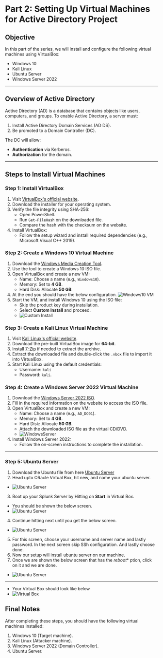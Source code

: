 # Part 2: Setting Up Virtual Machines for Active Directory Project

## Objective
In this part of the series, we will install and configure the following virtual machines using VirtualBox:
- Windows 10
- Kali Linux
- Ubuntu Server
- Windows Server 2022

---

## Overview of Active Directory
Active Directory (AD) is a database that contains objects like users, computers, and groups. To enable Active Directory, a server must:
1. Install Active Directory Domain Services (AD DS).
2. Be promoted to a Domain Controller (DC).

The DC will allow:
- **Authentication** via Kerberos.
- **Authorization** for the domain.

---

## Steps to Install Virtual Machines

### Step 1: Install VirtualBox
1. Visit [VirtualBox's official website](https://www.virtualbox.org/).
2. Download the installer for your operating system.
3. Verify the file integrity using SHA-256:
   - Open PowerShell.
   - Run `Get-FileHash` on the downloaded file.
   - Compare the hash with the checksum on the website.
4. Install VirtualBox:
   - Follow the setup wizard and install required dependencies (e.g., Microsoft Visual C++ 2019).

### Step 2: Create a Windows 10 Virtual Machine
1. Download the [Windows Media Creation Tool](https://www.microsoft.com/software-download/windows10).
2. Use the tool to create a Windows 10 ISO file.
3. Open VirtualBox and create a new VM:
   - Name: Choose a name (e.g., `Windows10`).
   - Memory: Set to **4 GB**.
   - Hard Disk: Allocate **50 GB**.
4. At the end you should have the below configuration.
![Windows10 VM](https://i.imgur.com/pcw3EVI.png)
5. Start the VM, and install Windows 10 using the ISO file:
   - Skip the product key during installation.
   - Select **Custom Install** and proceed.
   - ![Custom Install](https://i.imgur.com/mBiBh7E.png)


### Step 3: Create a Kali Linux Virtual Machine
1. Visit [Kali Linux's official website](https://www.kali.org/).
2. Download the pre-built VirtualBox image for **64-bit**.
3. Install [7-Zip](https://www.7-zip.org/) if needed to extract the archive.
4. Extract the downloaded file and double-click the `.vbox` file to import it into VirtualBox.
5. Start Kali Linux using the default credentials:
   - Username: `kali`
   - Password: `kali`.

### Step 4: Create a Windows Server 2022 Virtual Machine
1. Download the [Windows Server 2022 ISO](https://www.microsoft.com/en-us/evalcenter/evaluate-windows-server-2022).
2. Fill in the required information on the website to access the ISO file.
3. Open VirtualBox and create a new VM:
   - Name: Choose a name (e.g., `AD_DC01`).
   - Memory: Set to **4 GB**.
   - Hard Disk: Allocate **50 GB**.
   - Attach the downloaded ISO file as the virtual CD/DVD.
   - ![WindowsServer](https://i.imgur.com/79RnJtc.png)
4. Install Windows Server 2022:
   - Follow the on-screen instructions to complete the installation.

---
### Step 5: Ubuntu Server
1. Download the Ubuntu file from here [Ubuntu Server](https://ubuntu.com/download/server)
2. Head upto ORacle Virtual Box, hit new, and name your ubuntu server.
- ![Ubuntu Server](https://i.imgur.com/79RnJtc.png)
3. Boot up your Splunk Server by Hitting on **Start** in Virtual Box.
  - You should be shown the below screen.
  - ![Ubuntu Server](https://i.imgur.com/F85PKqB.png)
 4. Continue hitting next until you get the below screen.
- ![Ubuntu Server](https://i.imgur.com/DLNSOEj.png)
5. For this screen, choose your username and server name and lastly password. In the next screen skip SSh configuration. And lastly choose done.
6. Now our setup will install ubuntu server on our machine.
7. Once we are shown the below screen that has the *reboot** ption, click on it and we are done.
- ![Ubuntu Server](https://i.imgur.com/D6WpSRc.png)


---
- Your Virtual Box should look like below
- ![Virtual Box](https://i.imgur.com/aT2iBuX.png)
## Final Notes
After completing these steps, you should have the following virtual machines installed:
1. Windows 10 (Target machine).
2. Kali Linux (Attacker machine).
3. Windows Server 2022 (Domain Controller).
4. Ubuntu Server.

